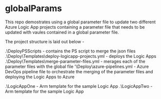# globalParams

This repo demostrates using a global parameter file to update two different Azure Logic App projects containing a parameter file that needs to be updated with vaules contained in a global parameter file. 

The project structure is laid out below -

.\DeployPSScripts - contains the PS script to merge the json files
.\Deploy\Templates\deploy-logicapp-projects.yml - deploys the Logic Apps
.\Deploy\Templates\merge-parameter-files.yml - merages each of the parameter files with the global file
'\Deploy\azure-pipelines.yml - Azure DevOps pipeline file to orchestrate the merging of the parameter files and deploying the Logic Apps to Azure

.\LogicAppOne - Arm template for the sample Logic App
.\LogicAppTwo - Arm template for the sample Logic App


